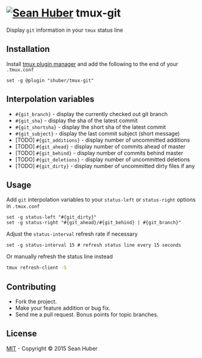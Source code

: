 # [![Sean Huber](https://cloud.githubusercontent.com/assets/2419/6550752/832d9a64-c5ea-11e4-9717-6f9aa6e023b5.png)](https://github.com/shuber) tmux-git

Display `git` information in your `tmux` status line


## Installation

Install [tmux plugin manager](https://github.com/tmux-plugins/tpm) and add the following to the end of your `.tmux.conf`

```tmux
set -g @plugin "shuber/tmux-git"
```


## Interpolation variables

* `#{git_branch}` - display the currently checked out git branch
* `#{git_sha}` - display the sha of the latest commit
* `#{git_shortsha}` - display the short sha of the latest commit
* `#{git_subject}` - display the last commit subject (short message)
* [TODO] `#{git_additions}` - display number of uncommitted additions
* [TODO] `#{git_ahead}` - display number of commits ahead of master
* [TODO] `#{git_behind}` - display number of commits behind master
* [TODO] `#{git_deletions}` - display number of uncommitted deletions
* [TODO] `#{git_dirty}` - display number of uncommitted dirty files if any


## Usage

Add `git` interpolation variables to your `status-left` or `status-right` options in `.tmux.conf`

```tmux
set -g status-left "#{git_dirty}"
set -g status-right "#{git_ahead}/#{git_behind} | #{git_branch}"
```

Adjust the `status-interval` refresh rate if necessary

```tmux
set -g status-interval 15 # refresh status line every 15 seconds
```

Or manually refresh the status line instead

```bash
tmux refresh-client -S
```


## Contributing

* Fork the project.
* Make your feature addition or bug fix.
* Send me a pull request. Bonus points for topic branches.


## License

[MIT](https://github.com/shuber/tmux-git/blob/master/LICENSE) - Copyright © 2015 Sean Huber

